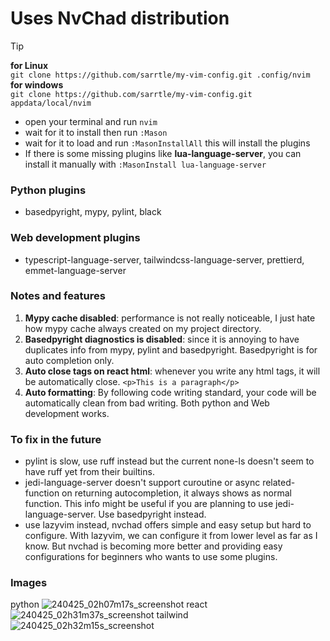 # Uses NvChad distribution

> [!TIP]
> **for Linux** <br/>
> `git clone https://github.com/sarrtle/my-vim-config.git .config/nvim`<br/>
> **for windows** <br/>
> `git clone https://github.com/sarrtle/my-vim-config.git appdata/local/nvim`
> - open your terminal and run `nvim`
> - wait for it to install then run `:Mason`
> - wait for it to load and run `:MasonInstallAll` this will install the plugins
> - If there is some missing plugins like **lua-language-server**, you can install it manually with `:MasonInstall lua-language-server`

### Python plugins
- basedpyright, mypy, pylint, black
### Web development plugins
- typescript-language-server, tailwindcss-language-server, prettierd, emmet-language-server

### Notes and features
1. **Mypy cache disabled**: performance is not really noticeable, I just hate how mypy cache always created on my project directory.
2. **Basedpyright diagnostics is disabled**: since it is annoying to have duplicates info from mypy, pylint and basedpyright. Basedpyright is for auto completion only.
3. **Auto close tags on react html**: whenever you write any html tags, it will be automatically close. `<p>This is a paragraph</p>`
4. **Auto formatting**: By following code writing standard, your code will be automatically clean from bad writing. Both python and Web development works.

### To fix in the future
- pylint is slow, use ruff instead but the current none-ls doesn't seem to have ruff yet from their builtins.
- jedi-language-server doesn't support curoutine or async related-function on returning autocompletion, it always shows as normal function. This info might be useful if you are planning to use jedi-language-server. Use basedpyright instead.
- use lazyvim instead, nvchad offers simple and easy setup but hard to configure. With lazyvim, we can configure it from lower level as far as I know. But nvchad is becoming more better and providing easy configurations for beginners who wants to use some plugins.

### Images
python
![240425_02h07m17s_screenshot](https://github.com/sarrtle/my-vim-config/assets/163162322/12096f55-3aad-49e0-a6be-5ba9df41824f)
react
![240425_02h31m37s_screenshot](https://github.com/sarrtle/my-vim-config/assets/163162322/b950c2c5-dba6-46b8-9cf4-5b9b31717651)
tailwind
![240425_02h32m15s_screenshot](https://github.com/sarrtle/my-vim-config/assets/163162322/2a795403-0917-49fc-8b5f-689beb97f810)
